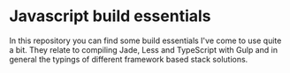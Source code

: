 # Javascript build essentials

In this repository you can find some build essentials I've come to use quite a bit. They relate to compiling Jade, Less and TypeScript with Gulp and in general the typings of different framework based stack solutions.
